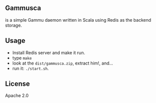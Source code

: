 Gammusca
-------------

is a simple Gammu daemon written in Scala using Redis as the backend storage.

Usage
------

* Install Redis server and make it run.
* type `make`
* look at the `dist/gammusca.zip`, extract him!, and...
* run it: `./start.sh`.

License
--------

Apache 2.0

